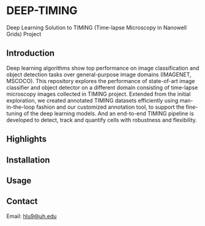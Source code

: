 # DEEP-TIMING
Deep Learning Solution to TIMING (Time-lapse Microscopy in Nanowell Grids) Project 

## Introduction

Deep learning algorithms show top performance on image classification and object detection tasks over general-purpose image domains (IMAGENET, MSCOCO). This repository explores the performance of state-of-art image classifier and object detector on a different domain consisting of time-lapse microscopy images collected in TIMING project. Extended from the initial exploration, we created annotated TIMING datasets efficiently using man-in-the-loop fashion and our customized annotation tool, to support the fine-tuning of the deep learning models. And an end-to-end TIMING pipeline is developed to detect, track and quantify cells with robustness and flexibility.

## Highlights




## Installation


## Usage


## Contact
Email: hlu9@uh.edu
